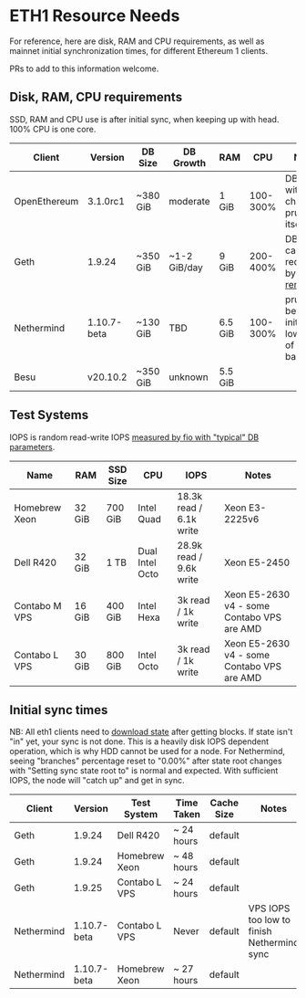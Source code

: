 # ETH1 Resource Needs

For reference, here are disk, RAM and CPU requirements, as well as mainnet initial
synchronization times, for different Ethereum 1 clients.

PRs to add to this information welcome.

## Disk, RAM, CPU requirements

SSD, RAM and CPU use is after initial sync, when keeping up with head. 100% CPU is one core.

| Client | Version | DB Size  | DB Growth | RAM | CPU | Notes |
|--------|---------|----------|-----------|-----|-----|-------|
| OpenEthereum | 3.1.0rc1 | ~380 GiB | moderate | 1 GiB | 100-300% | DB grows with chain, prunes itself |
| Geth   | 1.9.24  | ~350 GiB | ~1-2 GiB/day | 9 GiB | 200-400% | DB size can be reduced by [using removedb](https://blog.ethereum.org/2019/07/10/geth-v1-9-0/) |
| Nethermind | 1.10.7-beta | ~130 GiB | TBD | 6.5 GiB | 100-300% | pruning in beta; initial size lower bcs of ancient barrier |
| Besu | v20.10.2 | ~350 GiB | unknown | 5.5 GiB | | |

## Test Systems

IOPS is random read-write IOPS [measured by fio with "typical" DB parameters](https://arstech.net/how-to-measure-disk-performance-iops-with-fio-in-linux/).

| Name                 | RAM    | SSD Size | CPU        | IOPS | Notes |
|----------------------|--------|----------|------------|------|-------|
| Homebrew Xeon        | 32 GiB | 700 GiB  | Intel Quad | 18.3k read / 6.1k write | Xeon E3-2225v6 |
| Dell R420            | 32 GiB | 1 TB     | Dual Intel Octo | 28.9k read / 9.6k write | Xeon E5-2450 |
| Contabo M VPS        | 16 GiB | 400 GiB  | Intel Hexa   | 3k read / 1k write | Xeon E5-2630 v4 - some Contabo VPS are AMD |
| Contabo L VPS        | 30 GiB | 800 GiB  | Intel Octo   | 3k read / 1k write | Xeon E5-2630 v4 - some Contabo VPS are AMD |

## Initial sync times

NB: All eth1 clients need to [download state](https://github.com/ethereum/go-ethereum/issues/20938#issuecomment-616402016)
after getting blocks. If state isn't "in" yet, your sync is not done. This is a heavily disk IOPS dependent
operation, which is why HDD cannot be used for a node. For Nethermind, seeing "branches" percentage reset to "0.00%"
after state root changes with "Setting sync state root to" is normal and expected. With sufficient IOPS, the
node will "catch up" and get in sync.

| Client | Version | Test System | Time Taken | Cache Size | Notes |
|--------|---------|-------------|------------|------------|-------|
| Geth   | 1.9.24  | Dell R420   | ~ 24 hours | default    | |
| Geth   | 1.9.24  | Homebrew Xeon | ~ 48 hours | default  | |
| Geth   | 1.9.25  | Contabo L VPS | ~ 24 hours | default  | |
| Nethermind | 1.10.7-beta | Contabo L VPS | Never | default | VPS IOPS too low to finish Nethermind sync |
| Nethermind | 1.10.7-beta | Homebrew Xeon | ~ 27 hours | default | |
